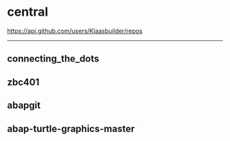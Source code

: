 # central

https://api.github.com/users/Klaasbuilder/repos

---

connecting_the_dots
---
zbc401
---
abapgit
---
abap-turtle-graphics-master
---
